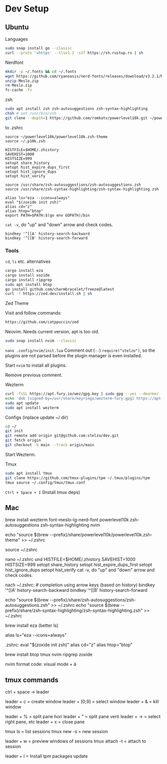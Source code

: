 # Dev Setup

## Ubuntu

Languages
```sh
sudo snap install go --classic
curl --proto '=https' --tlsv1.2 -sSf https://sh.rustup.rs | sh
```

Nerdfont
```sh
mkdir -p ~/.fonts && cd ~/.fonts
wget https://github.com/ryanoasis/nerd-fonts/releases/download/v3.2.1/Meslo.zip
unzip Meslo.zip
rm Meslo.zip
fc-cache -fv
```
zsh
```sh
sudo apt install zsh zsh-autosuggestions zsh-syntax-highlighting
chsh # set /usr/bin/zsh
git clone --depth=1 https://github.com/romkatv/powerlevel10k.git ~/powerlevel10k
```

to .zshrc
```
source ~/powerlevel10k/powerlevel10k.zsh-theme
source ~/.p10k.zsh

HISTFILE=$HOME/.zhistory
SAVEHIST=1000
HISTSIZE=999
setopt share_history
setopt hist_expire_dups_first
setopt hist_ignore_dups
setopt hist_verify

source /usr/share/zsh-autosuggestions/zsh-autosuggestions.zsh
source /usr/share/zsh-syntax-highlighting/zsh-syntax-highlighting.zsh

alias ls="eza --icons=always"
eval "$(zoxide init zsh)"
alias cd="z"
alias htop="btop"
export PATH=$PATH:$(go env GOPATH)/bin
```
`cat -v`, do "up" and "down" arrow and check codes.
```
bindkey '^[[A' history-search-backward
bindkey '^[[B' history-search-forward
```

### Tools

`cd`, `ls` etc. alternatives
```sh
cargo install eza
cargo install xozide
cargo install ripgrep
sudo apt install btop
go install github.com/charmbracelet/freeze@latest
curl -f https://zed.dev/install.sh | sh
```

Zed Theme

Visit and follow commands: 
```sh
https://github.com/catppuccin/zed
```
Neovim. Needs current version, apt is too old.
```sh
sudo snap install nvim --classic
```

`nano .config/nvim/init.lua` Comment out (`--`) `require("stelzo")`, so the plugins are not parsed before the plugin manager is even installed.

Start `nvim` to install all plugins.

Remove previous comment.

Wezterm
```sh
curl -fsSL https://apt.fury.io/wez/gpg.key | sudo gpg --yes --dearmor -o /usr/share/keyrings/wezterm-fury.gpg
echo 'deb [signed-by=/usr/share/keyrings/wezterm-fury.gpg] https://apt.fury.io/wez/ * *' | sudo tee /etc/apt/sources.list.d/wezterm.list
sudo apt update
sudo apt install wezterm
```

Configs (inplace update ~/ dir)
```sh
cd ~/
git init
git remote add origin git@github.com:stelzo/dev.git
git fetch origin
git checkout -b main --track origin/main
```

Start Wezterm.

Tmux 
```sh
sudo apt install tmux
git clone https://github.com/tmux-plugins/tpm ~/.tmux/plugins/tpm
tmux source ~/.config/tmux/tmux.conf
```
`Ctrl + Space + I` (Install tmux deps)

## Mac
brew install wezterm font-meslo-lg-nerd-font powerlevel10k zsh-autosuggestions zsh-syntax-highlighting nvim

echo "source $(brew --prefix)/share/powerlevel10k/powerlevel10k.zsh-theme" >> ~/.zshrc

source ~/.zshrc

nano ~/.zshrc und 
	HISTFILE=$HOME/.zhistory
	SAVEHIST=1000
	HISTSIZE=999
	setopt share_history
	setopt hist_expire_dups_first
	setopt hist_ignore_dups
	setopt hist_verify
cat -v, do "up" and "down" arrow and check codes.

nach ~/.zshrc:
	# completion using arrow keys (based on history)
	bindkey '^[[A' history-search-backward
	bindkey '^[[B' history-search-forward
 
echo "source $(brew --prefix)/share/zsh-autosuggestions/zsh-autosuggestions.zsh" >> ~/.zshrc
echo "source $(brew --prefix)/share/zsh-syntax-highlighting/zsh-syntax-highlighting.zsh" >> ~/.zshrc

brew install eza (better ls)

alias ls="eza --icons=always"

.zshrc:
eval "$(zoxide init zsh)"
alias cd="z"
alias htop="btop"

brew install btop tmux nvim ripgrep zoxide


nvim format code: visual mode + ä

## tmux commands
ctrl + space -> leader

leader + c = create window
leader + [0;9] = select window
leader + & = kill window

leader + % = split pane hori
leader + " = split pane verti
leader + -> = select right pane, etc
leader + x = close pane

tmux ls = list sessions
tmux new -s <name> = new session

leader + w = preview windows of sessions
tmux attach -t <name> = attach to session

leader + I = Install tpm packages update
